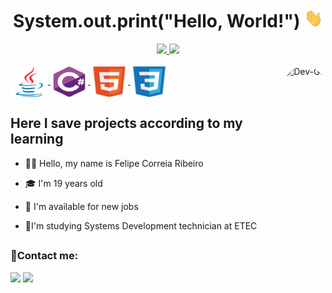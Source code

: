 <h1 align="center">System.out.print("Hello, World!") <img src="https://raw.githubusercontent.com/ABSphreak/ABSphreak/master/gifs/Hi.gif" width="30px" height = 30px"></h1>

<div align="center" height="180em">
  <a href="https://github.com/FelipeRibeir0">
  <img src="https://github-readme-stats.vercel.app/api?username=FelipeRibeir0&hide=issues,prs&show_icons=true&theme=react&include_all_commits=true&count_private=true"/>
  <img src="https://github-readme-stats.vercel.app/api/top-langs/?username=FelipeRibeir0&layout=compact&langs_count=7&theme=react"/>
  </a>
</div>
<div style="display: inline_block"><br>
  <a href="https://github.com/FelipeRibeir0/Calculadora">
  <img align="center" alt="Java" height="50" width="60" src="https://raw.githubusercontent.com/devicons/devicon/master/icons/java/java-original.svg">
  </a>
  <a href="https://github.com/FelipeRibeir0/PedraPapelTesoura">
  <img align="center" alt="Csharp" height="50" width="60" src="https://raw.githubusercontent.com/devicons/devicon/master/icons/csharp/csharp-original.svg">
  </a>
  <a href="https://github.com/FelipeRibeir0/HtmlCss01">
  <img align="center" alt="HTML" height="50" width="60" src="https://raw.githubusercontent.com/devicons/devicon/master/icons/html5/html5-original.svg">
  <img align="center" alt="CSS" height="50" width="60" src="https://raw.githubusercontent.com/devicons/devicon/master/icons/css3/css3-original.svg">
  </a>
  <img align="right" alt="Dev-Gif" height="150" style="border-radius:45px;" src="https://thumbs.gfycat.com/JollyHalfBlowfish-size_restricted.gif">
  
  ## Here I save projects according to my learning
    
- 👨‍💻 Hello, my name is Felipe Correia Ribeiro
- 🎓 I'm 19 years old
- 💼 I'm available for new jobs
- 💭I'm studying Systems Development technician at ETEC
    
  ##
  
<div> 
  <h3 align="left">🔸Contact me:</h3>
  <a href = "mailto:fecribeiro2003@gmail.com"><img src="https://img.shields.io/badge/Gmail-D14836?style=for-the-badge&logo=gmail&logoColor=white" width="100" target="_blank"></a>
  <a href="https://www.linkedin.com/in/felipe-ribeiro-8ba668229/" target="_blank"><img src="https://img.shields.io/badge/-LinkedIn-%230077B5?style=for-the-badge&logo=linkedin&logoColor=white" width="123" target="_blank"></a>  
</div>
